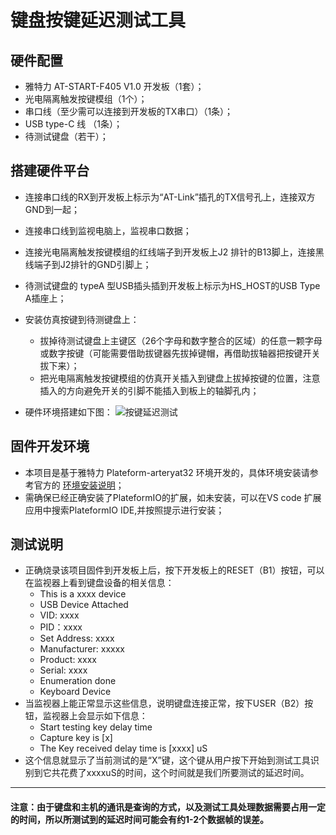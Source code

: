 # 键盘按键延迟测试工具

## 硬件配置
* 雅特力 AT-START-F405 V1.0 开发板（1套）；
* 光电隔离触发按键模组（1个）；
* 串口线（至少需可以连接到开发板的TX串口）（1条）；
* USB type-C 线 （1条）；
* 待测试键盘（若干）；

## 搭建硬件平台
* 连接串口线的RX到开发板上标示为“AT-Link”插孔的TX信号孔上，连接双方GND到一起；
* 连接串口线到监视电脑上，监视串口数据；
* 连接光电隔离触发按键模组的红线端子到开发板上J2 排针的B13脚上，连接黑线端子到J2排针的GND引脚上；
* 待测试键盘的 typeA 型USB插头插到开发板上标示为HS_HOST的USB Type A插座上；

* 安装仿真按键到待测键盘上：
  * 拔掉待测试键盘上主键区（26个字母和数字整合的区域）的任意一颗字母或数字按键（可能需要借助拔键器先拔掉键帽，再借助拔轴器把按键开关拔下来）；
  * 把光电隔离触发按键模组的仿真开关插入到键盘上拔掉按键的位置，注意插入的方向避免开关的引脚不能插入到板上的轴脚孔内；

* 硬件环境搭建如下图：
![按键延迟测试](https://i.imgur.com/NiOZuJj.jpeg)

## 固件开发环境
* 本项目是基于雅特力 Plateform-arteryat32 环境开发的，具体环境安装请参考官方的 [环境安装说明](../../README.md)；
* 需确保已经正确安装了PlateformIO的扩展，如未安装，可以在VS code 扩展应用中搜索PlateformIO IDE,并按照提示进行安装；

## 测试说明
* 正确烧录该项目固件到开发板上后，按下开发板上的RESET（B1）按钮，可以在监视器上看到键盘设备的相关信息：
  * This is a xxxx device
  * USB Device Attached
  * VID: xxxx
  * PID：xxxx
  * Set Address: xxxx
  * Manufacturer: xxxxx
  * Product: xxxx
  * Serial: xxxx
  * Enumeration done
  * Keyboard Device
* 当监视器上能正常显示这些信息，说明键盘连接正常，按下USER（B2）按钮，监视器上会显示如下信息：
  * Start testing key delay time
  * Capture key is [x]
  * The Key received delay time is [xxxx] uS
* 这个信息就显示了当前测试的是“X”键，这个键从用户按下开始到测试工具识别到它共花费了xxxxuS的时间，这个时间就是我们所要测试的延迟时间。
-----------------------------------------------------
 #### 注意：由于键盘和主机的通讯是查询的方式，以及测试工具处理数据需要占用一定的时间，所以所测试到的延迟时间可能会有约1-2个数据帧的误差。
